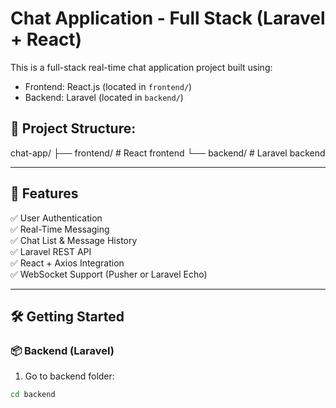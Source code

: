 # Chat Application - Full Stack (Laravel + React)

This is a full-stack real-time chat application project built using:
- Frontend: React.js (located in `frontend/`)
- Backend: Laravel (located in `backend/`)

## 📁 Project Structure:

chat-app/
├── frontend/       # React frontend
└── backend/        # Laravel backend

---

## 🚀 Features

✅ User Authentication  
✅ Real-Time Messaging  
✅ Chat List & Message History  
✅ Laravel REST API  
✅ React + Axios Integration  
✅ WebSocket Support (Pusher or Laravel Echo)

---

## 🛠️ Getting Started

### 📦 Backend (Laravel)

1. Go to backend folder:

```bash
cd backend
